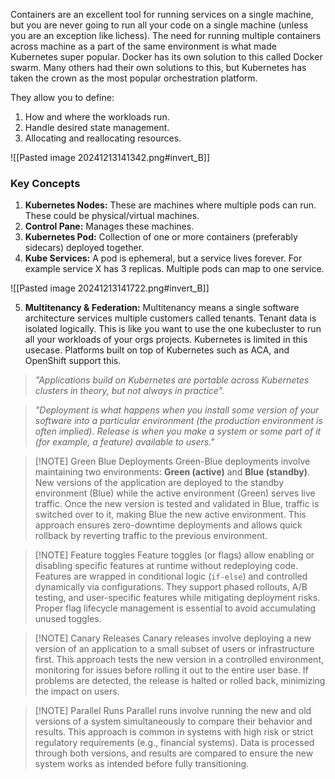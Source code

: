 Containers are an excellent tool for running services on a single machine, but you are never going to run all your code on a single machine (unless you are an exception like lichess). The need for running multiple containers across machine as a part of the same environment is what made Kubernetes super popular. Docker has its own solution to this called Docker swarm. Many others had their own solutions to this, but Kubernetes has taken the crown as the most popular orchestration platform.

They allow you to define:
1. How and where the workloads run.
2. Handle desired state management.
3. Allocating and reallocating resources.

![[Pasted image 20241213141342.png#invert_B]]
### Key Concepts

1. **Kubernetes Nodes:** These are machines where multiple pods can run. These could be physical/virtual machines.
2. **Control Pane:** Manages these machines.
3. **Kubernetes Pod:** Collection of one or more containers (preferably sidecars) deployed together.
4. **Kube Services:** A pod is ephemeral, but a service lives forever. For example service X has 3 replicas. Multiple pods can map to one service.

![[Pasted image 20241213141722.png#invert_B]]

5. **Multitenancy & Federation:** Multitenancy means a single software architecture services multiple customers called tenants. Tenant data is isolated logically. This is like you want to use the one kubecluster to run all your workloads of your orgs projects. Kubernetes is limited in this usecase. Platforms built on top of Kubernetes such as ACA, and OpenShift support this.


>*"Applications build on Kubernetes are portable across Kubernetes clusters in theory, but not always in practice".*

> *"Deployment is what happens when you install some version of your software into a particular environment (the production environment is often implied). Release is when you make a system or some part of it (for example, a feature) available to users."*

> [!NOTE] Green Blue Deployments
> Green-Blue deployments involve maintaining two environments: **Green (active)** and **Blue (standby)**. New versions of the application are deployed to the standby environment (Blue) while the active environment (Green) serves live traffic. Once the new version is tested and validated in Blue, traffic is switched over to it, making Blue the new active environment. This approach ensures zero-downtime deployments and allows quick rollback by reverting traffic to the previous environment.


> [!NOTE] Feature toggles
> Feature toggles (or flags) allow enabling or disabling specific features at runtime without redeploying code. Features are wrapped in conditional logic (`if-else`) and controlled dynamically via configurations. They support phased rollouts, A/B testing, and user-specific features while mitigating deployment risks. Proper flag lifecycle management is essential to avoid accumulating unused toggles.

> [!NOTE] Canary Releases
> Canary releases involve deploying a new version of an application to a small subset of users or infrastructure first. This approach tests the new version in a controlled environment, monitoring for issues before rolling it out to the entire user base. If problems are detected, the release is halted or rolled back, minimizing the impact on users.

> [!NOTE] Parallel Runs
> Parallel runs involve running the new and old versions of a system simultaneously to compare their behavior and results. This approach is common in systems with high risk or strict regulatory requirements (e.g., financial systems). Data is processed through both versions, and results are compared to ensure the new system works as intended before fully transitioning.

